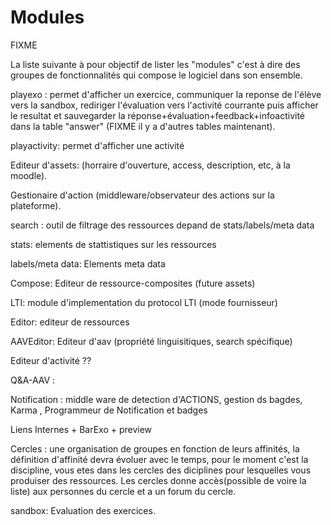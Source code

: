 
# Modules 

FIXME

La liste suivante à pour objectif de lister les "modules" c'est à dire des groupes de fonctionnalités
qui compose le logiciel dans son ensemble.

playexo : permet d'afficher un exercice, communiquer la reponse de l'élève vers la sandbox, rediriger l'évaluation vers l'activité courrante puis afficher le resultat et sauvegarder la réponse+évaluation+feedback+infoactivité dans la table "answer" (FIXME il y a d'autres tables maintenant).

playactivity: permet  d'afficher une activité

Editeur d'assets: (horraire d'ouverture, access, description, etc, à la moodle).

Gestionaire d'action (middleware/observateur des actions sur la plateforme).

search : outil de filtrage des ressources depand de stats/labels/meta data

stats: elements de stattistiques sur les ressources 

labels/meta data: Elements meta data 

Compose: Editeur de ressource-composites (future assets)

LTI: module d'implementation du protocol LTI (mode fournisseur)

Editor: editeur de ressources

AAVEditor: Editeur d'aav (propriété linguisitiques, search spécifique)

Editeur d'activité ??

Q&A-AAV :

Notification : middle ware  de detection d'ACTIONS, gestion ds bagdes, Karma , Programmeur de Notification et badges

Liens Internes + BarExo + preview 

Cercles : une organisation de groupes en fonction de leurs affinités, la définition d'affinité devra évoluer avec le temps, pour le moment c'est la discipline, vous etes dans les cercles des diciplines pour lesquelles vous produiser des ressources. Les cercles donne accès(possible de voire la liste) aux personnes du cercle et a un forum du cercle.

sandbox: Evaluation des exercices.
